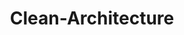 ---
layout: list
title: Clean-Architecture
slug: clean-architecture
description: >
  개인적인 견해가 듬뿍 들어간 Clean-Architecture 스터디
sitemap: false
order: 4
---